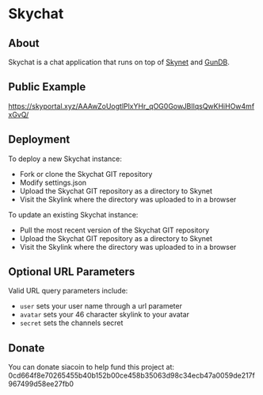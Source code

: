 # Skychat

## About

Skychat is a chat application that runs on top of [Skynet](https://github.com/NebulousLabs/skynet-webportal) and [GunDB](https://gun.eco/).

## Public Example

https://skyportal.xyz/AAAwZoUogtlPlxYHr_qOG0GowJBIlqsQwKHiHOw4mfxGvQ/

## Deployment

To deploy a new Skychat instance:

  * Fork or clone the Skychat GIT repository
  * Modify settings.json
  * Upload the Skychat GIT repository as a directory to Skynet
  * Visit the Skylink where the directory was uploaded to in a browser

To update an existing Skychat instance:

  * Pull the most recent version of the Skychat GIT repository
  * Upload the Skychat GIT repository as a directory to Skynet
  * Visit the Skylink where the directory was uploaded to in a browser

## Optional URL Parameters

Valid URL query parameters include:
  * `user` sets your user name through a url parameter
  * `avatar` sets your 46 character skylink to your avatar
  * `secret` sets the channels secret

## Donate 
You can donate siacoin to help fund this project at: 0cd664f8e70265455b40b152b00ce458b35063d98c34ecb47a0059de217f967499d58ee27fb0
